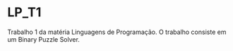 # LP_T1
Trabalho 1 da matéria Linguagens de Programação. O trabalho consiste em um Binary Puzzle Solver.
